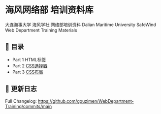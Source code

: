 # 海风网络部 培训资料库
大连海事大学 海风学社 网络部培训资料
Dalian Maritime University SafeWind Web Department Training Materials

## 📖 目录
- Part 1 HTML标签
- Part 2 [CSS选择器](Part2%20-%20CSS选择器/README.md)
- Part 3 [CSS布局](Part3%20-%20CSS布局/README.md)

## 📃 更新日志
Full Changelog: https://github.com/gouzimen/WebDepartment-Training/commits/main